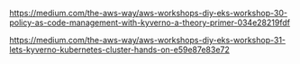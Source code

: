 


https://medium.com/the-aws-way/aws-workshops-diy-eks-workshop-30-policy-as-code-management-with-kyverno-a-theory-primer-034e28219fdf

https://medium.com/the-aws-way/aws-workshops-diy-eks-workshop-31-lets-kyverno-kubernetes-cluster-hands-on-e59e87e83e72